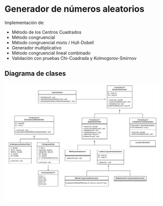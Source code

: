 # Generador de números aleatorios

Implementación de:
- Método de los Centros Cuadrados
- Método congruencial
- Método congruencial mixto / Hull-Dobell
- Generador multiplicativo
- Método congruencial lineal combinado
- Validación con pruebas Chi-Cuadrada y Kolmogorov-Smirnov

## Diagrama de clases
![Diagrama de clases UML](/doc/class_diagram.png)
